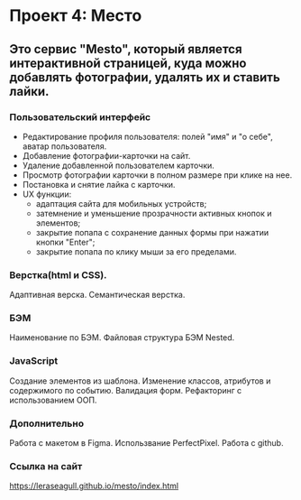 # Проект 4: Место #

## Это сервис "Mesto", который является интерактивной страницей, куда можно добавлять фотографии, удалять их и ставить лайки.

### Пользовательский интерфейс

   * Редактирование профиля пользователя: полей "имя" и "о себе", аватар пользователя.
   * Добавление фотографии-карточки на сайт.
   * Удаление добавленной пользователем карточки.
   * Просмотр фотографии карточки в полном размере при клике на нее.
   * Постановка и снятие лайка с карточки.
   * UX функции:
       - адаптация сайта для мобильных устройств;
       - затемнение и уменьшение прозрачности активных кнопок и элементов;
       - закрытие попапа с сохранение данных формы при нажатии кнопки "Enter";
       - закрытие попапа по клику мыши за его пределами.

### Верстка(html и CSS).

Адаптивная верска. Семантическая верстка.

### БЭМ

Наименование по БЭМ. Файловая структура БЭМ Nested.

### JavaScript

Создание элементов из шаблона. Изменение классов, атрибутов и содержимого по событию. Валидация форм. Рефакторинг с использованием ООП.

### Дополнительно

Работа с макетом в Figma. Использвание PerfectPixel. Работа с github.

### Ссылка на сайт

https://leraseagull.github.io/mesto/index.html
